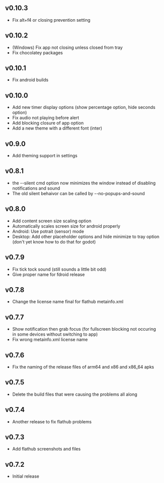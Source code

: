 ## v0.10.3

 - Fix alt+f4 or closing prevention setting

## v0.10.2

 - (Windows) Fix app not closing unless closed from tray
 - Fix chocolatey packages

## v0.10.1

 - Fix android builds

## v0.10.0

 - Add new timer display options (show percentage option, hide seconds option)
 - Fix audio not playing before alert
 - Add blocking closure of app option
 - Add a new theme with a different font (inter)

## v0.9.0

 - Add theming support in settings

## v0.8.1

 - the --silent cmd option now minimizes the window instead of disabling notifications and sound 
 - The old silent behaivor can be called by --no-popups-and-sound 

## v0.8.0

 - Add content screen size scaling option
 - Automatically scales screen size for android properly
 - Android: Use potrait (sensor) mode
 - Desktop: Add other placeholder options and hide minimize to tray option (don't yet know how to do that for godot)

## v0.7.9

 - Fix tick tock sound (still sounds a little bit odd)
 - Give proper name for fdroid release

## v0.7.8

 - Change the license name final for flathub metainfo.xml

## v0.7.7

 - Show notification then grab focus (for fullscreen blocking not occuring in some devices without switching to app)
 - Fix wrong metainfo.xml license name

## v0.7.6

 - Fix the naming of the release files of arm64 and x86 and x86_64 apks

## v0.7.5

 - Delete the build files that were causing the problems all along

## v0.7.4

 - Another release to fix flathub problems

## v0.7.3

 - Add flathub screenshots and files

## v0.7.2

 - Initial release

